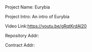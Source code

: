 Project Name: Eurybia

Project Intro: An intro of Eurybia

Video Link:https://youtu.be/gRqtKrdAl20

Repository Addr:

Contract Addr:	
	
